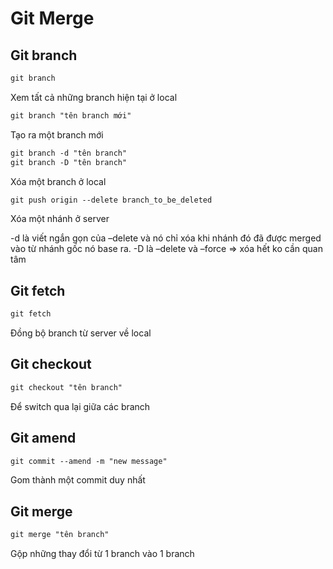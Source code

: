 # Git Merge

## Git branch
```html
git branch
``` 
Xem tất cả những branch hiện tại ở local
```html
git branch "tên branch mới"
``` 
Tạo ra một branch mới
```html
git branch -d "tên branch"
git branch -D "tên branch"
``` 
Xóa một branch ở local
```html
git push origin --delete branch_to_be_deleted
``` 
Xóa một nhánh ở server

-d là viết ngắn gọn của –delete và nó chỉ xóa khi nhánh đó đã được merged vào từ nhánh gốc nó base ra. -D là –delete và –force => xóa hết ko cần quan tâm

## Git fetch
```html
git fetch
``` 
Đồng bộ branch từ server về local

## Git checkout 
```html
git checkout "tên branch"
``` 
Để switch qua lại giữa các branch

## Git amend
```html
git commit --amend -m "new message"
``` 
Gom thành một commit duy nhất

## Git merge
```html
git merge "tên branch"
``` 
Gộp những thay đổi từ 1 branch vào 1 branch
